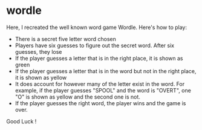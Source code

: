 # wordle

Here, I recreated the well known word game Wordle. Here's how to play:

- There is a secret five letter word chosen
- Players have six guesses to figure out the secret word. After six guesses, they lose
- If the player guesses a letter that is in the right place, it is shown as green
- If the player guesses a letter that is in the word but not in the right place, it is shown as yellow
- It does account for however many of the letter exist in the word. For example, if the player guesses "SPOOL" and the word is "OVERT", one "O" is shown as yellow and the second one is not.
- If the player guesses the right word, the player wins and the game is over.

Good Luck !
